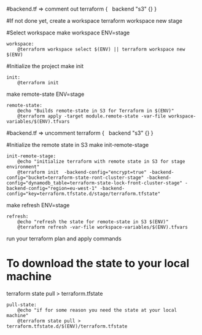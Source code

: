 #backend.tf => comment out
terraform {
  backend "s3" {}
}

#If not done yet, create a workspace
terraform workspace new stage

#Select workspace
make workspace ENV=stage
```
workspace:
	@terraform workspace select $(ENV) || terraform workspace new $(ENV)
```

#Initialize the project
make init

```
init:
	@terraform init
```

make remote-state ENV=stage
```
remote-state:
	@echo "Builds remote-state in S3 for Terraform in $(ENV)"
	@terraform apply -target module.remote-state -var-file workspace-variables/$(ENV).tfvars
```

#backend.tf => uncomment
terraform {
  backend "s3" {}
}

#Initialize the remote state in S3
make init-remote-stage
```
init-remote-stage:
	@echo "initialize terraform with remote state in S3 for stage environment"
	@terraform init  -backend-config="encrypt=true" -backend-config="bucket=terraform-state-ront-cluster-stage" -backend-config="dynamodb_table=terraform-state-lock-front-cluster-stage" -backend-config="region=eu-west-1" -backend-config="key=terraform.tfstate.d/stage/terraform.tfstate"
```

make refresh ENV=stage
```
refresh:
	@echo "refresh the state for remote-state in S3 $(ENV)"
	@terraform refresh -var-file workspace-variables/$(ENV).tfvars
```

run your terraform plan and apply commands

# To download the state to your local machine
terraform state pull > terraform.tfstate
``` 
pull-state:
	@echo "if for some reason you need the state at your local machine"
	@terraform state pull > terraform.tfstate.d/$(ENV)/terraform.tfstate

```